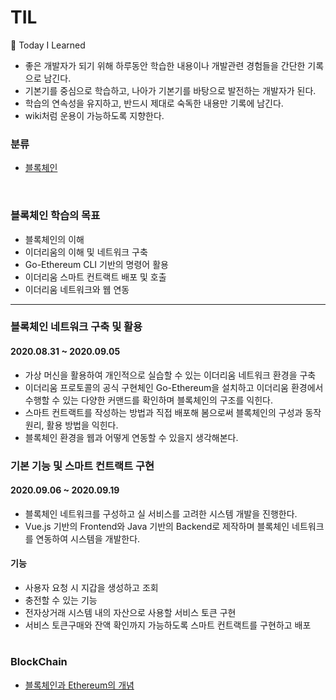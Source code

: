# TIL

📝 Today I Learned
- 좋은 개발자가 되기 위해 하루동안 학습한 내용이나 개발관련 경험들을 간단한 기록으로 남긴다.
- 기본기를 중심으로 학습하고, 나아가 기본기를 바탕으로 발전하는 개발자가 된다.
- 학습의 연속성을 유지하고, 반드시 제대로 숙독한 내용만 기록에 남긴다.
- wiki처럼 운용이 가능하도록 지향한다.

### 분류
- [블록체인](BlockChain)

<br>

### 블록체인 학습의 목표
- 블록체인의 이해
- 이더리움의 이해 및 네트워크 구축
- Go-Ethereum CLI 기반의 명령어 활용
- 이더리움 스마트 컨트랙트 배포 및 호출
- 이더리움 네트워크와 웹 연동

<hr>

### 블록체인 네트워크 구축 및 활용 
#### 2020.08.31 ~ 2020.09.05
- 가상 머신을 활용하여 개인적으로 실습할 수 있는 이더리움 네트워크 환경을 구축
- 이더리움 프로토콜의 공식 구현체인 Go-Ethereum을 설치하고 이더리움 환경에서 수행할 수 있는 다양한 커맨드를 확인하며 블록체인의 구조를 익힌다.
- 스마트 컨트랙트를 작성하는 방법과 직접 배포해 봄으로써 블록체인의 구성과 동작 원리, 활용 방법을 익힌다.
- 블록체인 환경을 웹과 어떻게 연동할 수 있을지 생각해본다.


### 기본 기능 및 스마트 컨트랙트 구현
#### 2020.09.06 ~ 2020.09.19
- 블록체인 네트워크를 구성하고 실 서비스를 고려한 시스템 개발을 진행한다.
- Vue.js 기반의 Frontend와 Java 기반의 Backend로 제작하며 블록체인 네트워크를 연동하여 시스템을 개발한다.
#### 기능
- 사용자 요청 시 지갑을 생성하고 조회
- 충전할 수 있는 기능
- 전자상거래 시스템 내의 자산으로 사용할 서비스 토큰 구현
- 서비스 토큰구매와 잔액 확인까지 가능하도록 스마트 컨트랙트를 구현하고 배포

#

### BlockChain
- [블록체인과 Ethereum의 개념](https://github.com/yeon-hee/TIL/blob/master/BlockChain/BlockChain%20and%20Ethereum.md)
